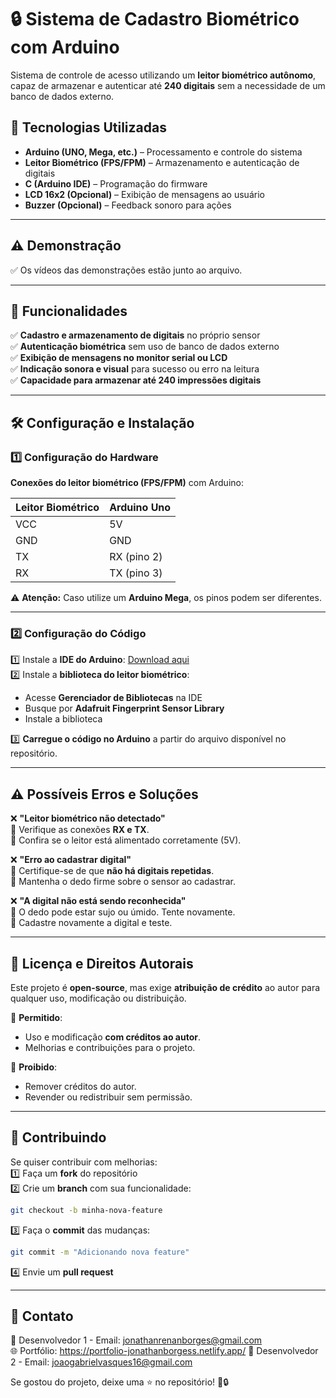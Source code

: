 # 🔒 **Sistema de Cadastro Biométrico com Arduino**  

Sistema de controle de acesso utilizando um **leitor biométrico autônomo**, capaz de armazenar e autenticar até **240 digitais** sem a necessidade de um banco de dados externo.  

## 🚀 **Tecnologias Utilizadas**  

- **Arduino (UNO, Mega, etc.)** – Processamento e controle do sistema  
- **Leitor Biométrico (FPS/FPM)** – Armazenamento e autenticação de digitais  
- **C (Arduino IDE)** – Programação do firmware  
- **LCD 16x2 (Opcional)** – Exibição de mensagens ao usuário  
- **Buzzer (Opcional)** – Feedback sonoro para ações  

---

## ⚠️ **Demonstração**

✅ Os vídeos das demonstrações estão junto ao arquivo. 

---
## 🎯 **Funcionalidades**  

✅ **Cadastro e armazenamento de digitais** no próprio sensor  
✅ **Autenticação biométrica** sem uso de banco de dados externo  
✅ **Exibição de mensagens no monitor serial ou LCD**  
✅ **Indicação sonora e visual** para sucesso ou erro na leitura  
✅ **Capacidade para armazenar até 240 impressões digitais**  

---

## 🛠 **Configuração e Instalação**  

### **1️⃣ Configuração do Hardware**  
**Conexões do leitor biométrico (FPS/FPM)** com Arduino:  

| Leitor Biométrico | Arduino Uno |  
|-------------------|-------------|  
| VCC              | 5V          |  
| GND              | GND         |  
| TX              | RX (pino 2)  |  
| RX              | TX (pino 3)  |  

⚠️ **Atenção:** Caso utilize um **Arduino Mega**, os pinos podem ser diferentes.  

---

### **2️⃣ Configuração do Código**  
1️⃣ Instale a **IDE do Arduino**: [Download aqui](https://www.arduino.cc/en/software)  
2️⃣ Instale a **biblioteca do leitor biométrico**:  
   - Acesse **Gerenciador de Bibliotecas** na IDE  
   - Busque por **Adafruit Fingerprint Sensor Library**  
   - Instale a biblioteca  

3️⃣ **Carregue o código no Arduino** a partir do arquivo disponível no repositório.  

---

## ⚠️ **Possíveis Erros e Soluções**  

❌ **"Leitor biométrico não detectado"**  
🔹 Verifique as conexões **RX e TX**.  
🔹 Confira se o leitor está alimentado corretamente (5V).  

❌ **"Erro ao cadastrar digital"**  
🔹 Certifique-se de que **não há digitais repetidas**.  
🔹 Mantenha o dedo firme sobre o sensor ao cadastrar.  

❌ **"A digital não está sendo reconhecida"**  
🔹 O dedo pode estar sujo ou úmido. Tente novamente.  
🔹 Cadastre novamente a digital e teste.  

---

## 📜 **Licença e Direitos Autorais**  

Este projeto é **open-source**, mas exige **atribuição de crédito** ao autor para qualquer uso, modificação ou distribuição.  

🔹 **Permitido**:  
- Uso e modificação **com créditos ao autor**.  
- Melhorias e contribuições para o projeto.  

🔸 **Proibido**:  
- Remover créditos do autor.  
- Revender ou redistribuir sem permissão.  

---

## 🤝 **Contribuindo**  

Se quiser contribuir com melhorias:  
1️⃣ Faça um **fork** do repositório  
2️⃣ Crie um **branch** com sua funcionalidade:  
   ```bash
   git checkout -b minha-nova-feature
   ```  
3️⃣ Faça o **commit** das mudanças:  
   ```bash
   git commit -m "Adicionando nova feature"
   ```  
4️⃣ Envie um **pull request**  

---

## 📩 **Contato**  

📧 Desenvolvedor 1 - Email: jonathanrenanborges@gmail.com  
🌐 Portfólio: https://portfolio-jonathanborgess.netlify.app/
📧 Desenvolvedor 2 - Email: joaogabrielvasques16@gmail.com


Se gostou do projeto, deixe uma ⭐ no repositório! 🚀🔒  
